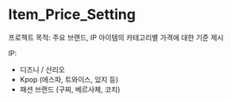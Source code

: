 # Item_Price_Setting

프로젝트 목적: 주요 브랜드, IP 아이템의 카테고리별 가격에 대한 기준 제시

IP:
- 디즈니 / 산리오
- Kpop (에스파, 트와이스, 있지 등)
- 패션 브랜드 (구찌, 베르사체, 코치)

